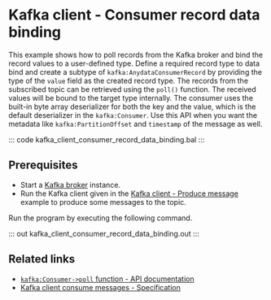# Kafka client - Consumer record data binding

This example shows how to poll records from the Kafka broker and bind the record values to a user-defined type. Define a required record type to data bind and create a subtype of `kafka:AnydataConsumerRecord` by providing the type of the `value` field as the created record type. The records from the subscribed topic can be retrieved using the `poll()` function. The received values will be bound to the target type internally. The consumer uses the built-in byte array deserializer for both the key and the value, which is the default deserializer in the `kafka:Consumer`. Use this API when you want the metadata like `kafka:PartitionOffset` and `timestamp` of the message as well.

::: code kafka_client_consumer_record_data_binding.bal :::

## Prerequisites
- Start a [Kafka broker](https://kafka.apache.org/quickstart) instance.
- Run the Kafka client given in the [Kafka client - Produce message](/learn/by-example/kafka-client-produce-message) example to produce some messages to the topic. 

Run the program by executing the following command.

::: out kafka_client_consumer_record_data_binding.out :::

## Related links
- [`kafka:Consumer->poll` function - API documentation](https://lib.ballerina.io/ballerinax/kafka/latest/clients/Consumer#poll)
- [Kafka client consume messages - Specification](https://github.com/ballerina-platform/module-ballerinax-kafka/blob/master/docs/spec/spec.md#422-consume-messages)
